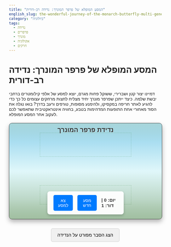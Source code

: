 ```yaml
---
title: "המסע המופלא של פרפר המונרך: נדידה רב-דורית"
english_slug: the-wonderful-journey-of-the-monarch-butterfly-multi-generational-migration
category: "ביולוגיה"
tags:
  - נדידה
  - פרפרים
  - מונרך
  - אקולוגיה
  - חרקים
---
```


# המסע המופלא של פרפר המונרך: נדידה רב-דורית

דמיינו יצור קטן ושברירי, ששוקל פחות מגרם, יוצא למסע של אלפי קילומטרים ברחבי יבשת שלמה. כיצד ייתכן שפרפר מונרך יחיד מצליח לחצות מרחקים עצומים כל כך כדי להגיע לאתר חריפה במקסיקו, ולהימנע מסופות, טורפים ורעב בדרך? בואו נגלה את הסוד מאחורי אחת התופעות המדהימות בטבע, בחוויה אינטראקטיבית שתאפשר לכם לעקוב אחר המסע המופלא.

<div id="app-container">
    <div id="map">
        <div id="mexico-winter-site" class="map-marker" title="אתר החריפה במקסיקו"></div>
        <div id="south-us-region" class="map-region" title="דרום ארה''ב"></div>
        <div id="north-us-canada-region" class="map-region" title="צפון ארה''ב וקנדה"></div>
        <!-- Butterfly groups will be added here dynamically -->
    </div>
    <div id="controls">
        <button id="play-pause-btn">צא למסע</button>
        <button id="reset-btn">מסע חדש</button>
        <span id="simulation-info">יום: 0 | דור: 1</span>
    </div>
    <div id="info-box" class="hidden">
        <h2>מידע על קבוצה</h2>
        <p><strong>דור:</strong> <span id="info-generation">-</span></p>
        <p><strong>מצב:</strong> <span id="info-stage">-</span></p>
        <p><strong>מיקום:</strong> <span id="info-location">-</span></p>
        <p><strong>גיל (ימים):</strong> <span id="info-age">-</span></p>
    </div>
     <div id="app-title-overlay">נדידת פרפר המונרך</div>
</div>

<style>
    @keyframes pulse {
        0% { transform: scale(1); }
        50% { transform: scale(1.1); }
        100% { transform: scale(1); }
    }

     @keyframes fadeOut {
         0% { opacity: 1; transform: scale(1); }
         100% { opacity: 0; transform: scale(0.5); }
     }

    #app-container {
        width: 100%;
        max-width: 850px; /* Slightly wider */
        margin: 20px auto;
        border: 1px solid #333; /* Stronger border */
        border-radius: 10px;
        position: relative;
        font-family: 'Arial', sans-serif; /* Use a common font */
        background: linear-gradient(to bottom, #87ceeb 0%, #e0f7fa 50%, #a3c1a3 100%); /* Sky to land gradient */
        overflow: hidden;
        aspect-ratio: 16 / 10; /* More landscape aspect ratio */
        box-shadow: 0 8px 16px rgba(0,0,0,0.3); /* More pronounced shadow */
    }

     #app-title-overlay {
         position: absolute;
         top: 10px;
         left: 50%;
         transform: translateX(-50%);
         z-index: 25; /* Above everything else */
         font-size: 1.5em;
         font-weight: bold;
         color: #333;
         text-shadow: 1px 1px 2px rgba(255,255,255,0.5);
     }

    #map {
        width: 100%;
        height: 100%;
        position: relative;
         /* Simple background to suggest geography */
         background:
            /* Canada */
            linear-gradient(to bottom, rgba(200, 220, 200, 0.5) 0%, rgba(200, 220, 200, 0.0) 20%) 0% 0% / 100% 100% no-repeat,
            /* Mexico/South */
            linear-gradient(to top, rgba(160, 190, 160, 0.5) 0%, rgba(160, 190, 160, 0.0) 20%) 0% 0% / 100% 100% no-repeat;
         /* Using gradients as overlay hints */
    }

    .map-marker {
        position: absolute;
        width: 15px;
        height: 15px;
        background-color: rgba(0, 100, 0, 0.8); /* Dark green */
        border: 2px solid #fff;
        border-radius: 50%;
        z-index: 5;
        transform: translate(-50%, -50%); /* Center marker on the exact point */
         box-shadow: 0 0 5px rgba(0,0,0,0.5);
    }

    #mexico-winter-site {
         /* Position manually based on params.regions.mexicoOverwintering */
         top: 85%;
         left: 50%;
         background-color: #006400; /* Darker green */
         width: 20px;
         height: 20px;
    }

    .map-region {
        position: absolute;
        border: 1px dashed rgba(0,0,0,0.3); /* Dashed border for regions */
        box-sizing: border-box; /* Include border in dimensions */
        pointer-events: none; /* Don't interfere with butterfly clicks */
         opacity: 0.5;
    }

    #south-us-region {
         top: 65%; left: 20%; width: 60%; height: 20%;
         border-color: rgba(0, 100, 0, 0.5);
    }

    #north-us-canada-region {
         top: 10%; left: 20%; width: 60%; height: 25%;
         border-color: rgba(0, 100, 0, 0.5);
    }


    .butterfly-group {
        position: absolute;
        width: 18px; /* Slightly larger */
        height: 18px;
        border-radius: 50%;
        background-color: #ff8c00; /* Orange */
        border: 2px solid rgba(255,255,255,0.8); /* White border */
        cursor: pointer;
        transition: top 0.8s linear, left 0.8s linear; /* Smoother, slightly slower movement */
        box-shadow: 0 0 8px rgba(255,140,0,0.6); /* Glowing effect */
        z-index: 10;
        display: flex; /* Use flex for centering */
        align-items: center;
        justify-content: center;
        color: #fff; /* Text color for generation number */
        font-size: 0.7em;
        font-weight: bold;
         user-select: none; /* Prevent text selection */
         animation: pulse 2s infinite ease-in-out; /* Subtle pulsing animation */
    }

     /* Specific states / types */
    .butterfly-group.super-gen {
        background-color: #8b0000; /* Dark Red */
        border-color: rgba(255,255,255,0.9);
        width: 24px; /* Larger */
        height: 24px;
        box-shadow: 0 0 12px rgba(139,0,0,0.8); /* Stronger glow */
         font-size: 0.9em;
         animation: pulse 1.5s infinite ease-in-out; /* Slightly faster pulse */
    }

    .butterfly-group.overwintering {
        background-color: #006400; /* Dark Green */
        border-color: rgba(255,255,255,0.9);
        box-shadow: 0 0 10px rgba(0,100,0,0.8);
        animation: none; /* Stop pulsing when still */
         opacity: 0.9; /* Slightly less prominent */
    }

    .butterfly-group.reproducing {
         animation: pulse 0.5s infinite alternate; /* Fast pulse when reproducing */
    }

     .butterfly-group.preparing-south {
          background-color: #ff4500; /* Orange-Red tint */
          animation: pulse 1s infinite ease-in-out;
     }

     .butterfly-group.dying {
         animation: fadeOut 1s forwards ease-out; /* Fade out animation */
         pointer-events: none; /* Cannot click dying groups */
     }


    #controls {
        position: absolute;
        bottom: 15px;
        left: 50%;
        transform: translateX(-50%); /* Center controls */
        background: rgba(255, 255, 255, 0.95); /* More opaque */
        padding: 12px 20px; /* More padding */
        border-radius: 8px;
        z-index: 20;
        display: flex;
        align-items: center;
        gap: 15px; /* More space between controls */
        box-shadow: 0 4px 8px rgba(0,0,0,0.2);
    }

     #controls button {
         background-color: #007bff; /* Blue button */
         color: white;
         border: none;
         border-radius: 5px;
         padding: 10px 15px;
         font-size: 1em;
         cursor: pointer;
         transition: background-color 0.3s ease;
     }

     #controls button:hover {
         background-color: #0056b3;
     }

     #controls button:active {
         background-color: #004085;
     }

    #simulation-info {
        font-weight: bold;
        color: #333;
        font-size: 1.1em;
    }

    #info-box {
        position: absolute;
        top: 15px;
        right: 15px;
        background: rgba(255, 255, 255, 0.95); /* More opaque */
        padding: 15px; /* More padding */
        border-radius: 8px;
        z-index: 20;
        border: 1px solid #555; /* Darker border */
        box-shadow: 0 4px 8px rgba(0,0,0,0.2);
         width: 200px; /* Fixed width */
         pointer-events: none; /* Do not block clicks on map below */
    }

    #info-box.hidden {
        display: none;
    }

    #info-box h2 {
        margin-top: 0;
        font-size: 1.2em;
        color: #0056b3;
        border-bottom: 1px solid #ccc;
        padding-bottom: 5px;
        margin-bottom: 10px;
    }

    #info-box p {
        margin: 8px 0; /* More spacing */
        font-size: 0.95em;
        line-height: 1.4;
    }

     #info-box strong {
         color: #555;
     }


    #toggle-explanation {
        display: block;
        margin: 30px auto 10px auto; /* More vertical margin */
        padding: 12px 20px;
        font-size: 1.1em;
        cursor: pointer;
         background-color: #f0f0f0;
         border: 1px solid #ccc;
         border-radius: 5px;
         transition: background-color 0.3s ease;
    }

     #toggle-explanation:hover {
         background-color: #e0e0e0;
     }


    #explanation {
        margin-top: 20px;
        border-top: 1px solid #eee; /* Lighter border */
        padding-top: 20px;
        line-height: 1.6; /* More comfortable reading */
        color: #333;
    }

    #explanation h2 {
        color: #0056b3;
        margin-bottom: 15px;
    }

     #explanation h3 {
         color: #007bff;
         margin-top: 20px;
         margin-bottom: 10px;
     }

     #explanation p {
         margin-bottom: 15px;
     }

     /* Style for highlighting key terms */
     #explanation strong {
         color: #555;
     }


</style>

<button id="toggle-explanation">הצג הסבר מפורט על הנדידה</button>

<div id="explanation" style="display: none;">
    <h2>המסע המופלא של פרפר המונרך: נדידה רב-דורית</h2>

    <p>פרפר המונרך (Danaus plexippus) הוא אחד החרקים המוכרים ביותר בצפון אמריקה, בעיקר בזכות צבעיו הכתומים והשחורים הבולטים, ונדידתו המדהימה שהיא אחת התופעות המרשימות בטבע.</p>

    <h3>היקף הנדידה</h3>
    <p>בכל סתיו, מיליוני פרפרי מונרך יוצאים למסע של אלפי קילומטרים מקנדה ומארצות הברית אל אתרי חריפה מוגנים ביערות עצי האויימל (Oyamel fir) בהרי מרכז מקסיקו. זהו אחד המסעות הארוכים ביותר המוכרים בעולם החרקים.</p>

    <h3>הסוד: זו אינה נדידה של פרט בודד הלוך ושוב</h3>
    <p>בניגוד לנדידות רבות אחרות בטבע (כמו אצל ציפורים), מסע הלוך ושוב של פרפר המונרך אורך שנה שלמה, אך אינו מבוצע על ידי פרט בודד. פרפר מונרך רגיל חי רק מספר שבועות.</p>

    <h3>הנדידה הרב-דורית צפונה (אביב-קיץ)</h3>
    <p>באביב, הפרפרים ששרדו את החורף במקסיקו (אותו "דור סופר" מיוחד) מתחילים את המסע צפונה. הם טסים מאות קילומטרים, בעיקר עד דרום ארצות הברית, שם הם מטילים את הביצים הראשונות של השנה על צמחי רכפתן (Milkweed), מזונם היחיד של הזחלים. לאחר ההטלה, פרפרים אלו (דור הסופר המקורי) מתים. מהביצים בוקע דור חדש (דור 1 של השנה), שגדל, הופך לפרפר, וממשיך את המסע צפונה מעט יותר. תהליך זה חוזר על עצמו 3-4 פעמים במהלך האביב והקיץ. כל דור חדש נולד מעט צפונה יותר מקודמו, ובכך האוכלוסייה מתפשטת בהדרגה צפונה, ומגיעה עד קנדה בסוף הקיץ.</p>

    <h3>'דור הסופר'</h3>
    <p>הפרפרים שנולדים בסוף הקיץ בצפון ארצות הברית ודרום קנדה הם דור מיוחד המכונה <strong>'דור הסופר'</strong>. פרפרים אלו שונים פיזיולוגית: הם אינם מתרבים מיד לאחר הבגרות, יש להם מאגרי שומן גדולים יותר, והם יכולים לחיות עד 9 חודשים (במקום שבועות בודדים). דור זה הוא שמבצע את המסע הארוך והרציף דרומה, לעיתים מעל 4,000 קילומטרים, אל אתרי החריפה במקסיקו. המסע מתבצע על ידי דור יחיד זה בלבד.</p>

    <h3>אתרי החריפה במקסיקו</h3>
    <p>המסע מסתיים ביערות הרריים במרכז מקסיקו, בגובה של כ-3,000 מטרים. מיליוני פרפרים מתקבצים על עצי האויימל, יוצרים אשכולות ענק על הענפים, ומבלים שם את חודשי החורף במצב של חוסר פעילות יחסית (דיאפאוזה). הטמפרטורה והלחות ביערות אלו אידיאליות להישרדותם במהלך החורף.</p>

    <h3>המסע חזרה צפונה (אביב)</h3>
    <p>באביב, כשהטמפרטורות עולות ואורך היום מתארך, 'דור הסופר' מתעורר, מתחיל את מסעו חזרה צפונה, ומחפש צמחי רכפתן. כשהוא מגיע לדרום ארצות הברית, הוא מטיל את ביציו (שהופכות לדור הראשון של השנה החדשה) ומת. דור זה ממשיך את הנדידה צפונה, וחוזר חלילה.</p>

    <h3>איומים ושימור</h3>
    <p>נדידת המונרך עומדת בפני איומים רבים, כולל: אובדן בתי גידול (בעיקר עקב שימוש בחומרי הדברה שקוטלים צמחי רכפתן בשטחים חקלאיים), כריתת יערות באתרי החריפה במקסיקו, שינויי אקלים והשפעתם על עיתוי הפריחה של צמחי רכפתן ותנאי החריפה, ושימוש נרחב בקוטלי חרקים. מאמצי שימור כוללים שיקום בתי גידול, נטיעת רכפתן ועצים באתרי החריפה, והעלאת מודעות ציבורית.</p>
</div>

<script>
    document.addEventListener('DOMContentLoaded', () => {
        const appContainer = document.getElementById('app-container');
        const mapDiv = document.getElementById('map');
        const playPauseBtn = document.getElementById('play-pause-btn');
        const resetBtn = document.getElementById('reset-btn');
        const simulationInfoSpan = document.getElementById('simulation-info');
        const infoBox = document.getElementById('info-box');
        const infoGenerationSpan = document.getElementById('info-generation');
        const infoStageSpan = document.getElementById('info-stage');
        const infoLocationSpan = document.getElementById('info-location');
         const infoAgeSpan = document.getElementById('info-age');
        const toggleExplanationBtn = document.getElementById('toggle-explanation');
        const explanationDiv = document.getElementById('explanation');

        let simulationState = {
            day: 0, // Day of the simulation start (represents day of the year)
            isPlaying: false,
            butterflyGroups: [],
            currentGenerationDisplay: 1,
            animationFrameId: null,
            speedMultiplier: 5, // Days per frame (lower = slower, higher = faster)
            lastUpdateTime: performance.now(),
            groupCounter: 0 // Unique ID counter for groups
        };

        // --- Map Coordinates Simulation Areas (Relative % of mapDiv) ---
        // These are rough conceptual areas for the simulation logic
        const regions = {
            southUS_northMexico: { topMin: 65, topMax: 85, leftMin: 20, leftMax: 80 },
            centralUS: { topMin: 35, topMax: 65, leftMin: 20, leftMax: 80 },
            northUS_southCanada: { topMin: 10, topMax: 35, leftMin: 20, leftMax: 80 },
            mexicoOverwintering: { top: 85, left: 50 } // Specific point
        };

        // --- Simulation Parameters (tuned for visual flow) ---
        const params = {
            gen1_start_day: 60, // Approx March 1st
            gen_lifespan_days: 35, // approx lifespan for normal generations (adjusted for visual flow)
            gen1_reproduce_latitude_top: 60, // Gen 1 reproduces when reaching this 'latitude' (lower top %)
            gen2_reproduce_latitude_top: 45,
            gen3_reproduce_latitude_top: 25,
             gen4_reproduce_latitude_top: 15, // Gen 4 reaches furthest north

            superGen_form_day_start: 225, // Approx August 15th
            superGen_form_day_end: 270, // Approx Sept 30th
            superGen_form_latitude_top: 30, // Approx north limit where super gen forms
            superGen_lifespan_days: 270, // approx 9 months from formation

            migration_north_speed_percent_per_day: 0.15, // % of map dimension per day
             migration_south_speed_percent_per_day: 0.3, // South migration is faster

            overwintering_arrival_day_min: 300, // Late Oct/Nov
            overwintering_departure_day_min: 60, // Early Spring (March) of next year
            superGen_return_reproduce_latitude_top: 65, // Super gen reproduces back in south US
             reproduction_duration_days: 5, // How long a group is in 'reproducing' state before death
        };

         // --- Helper to get regional state text ---
        function getRegionText(posTop, posLeft) {
             if (Math.sqrt(Math.pow(posTop - regions.mexicoOverwintering.top, 2) + Math.pow(posLeft - regions.mexicoOverwintering.left, 2)) < 5) {
                 return 'באתר החריפה במקסיקו';
             }
             if (posTop > regions.southUS_northMexico.topMin) return 'בדרום ארה"ב';
             if (posTop > regions.centralUS.topMin) return 'במרכז ארה"ב';
             if (posTop > regions.northUS_southCanada.topMin) return 'בצפון ארה"ב';
             return 'בקנדה'; // North of northUS_southCanada region
        }


        // --- Butterfly Group Class/Structure ---
        function createButterflyGroup(generation, type, startPos, dayBorn) {
            const groupDiv = document.createElement('div');
            groupDiv.classList.add('butterfly-group');
            groupDiv.dataset.id = simulationState.groupCounter++; // Assign unique ID
            groupDiv.dataset.generation = generation;
            groupDiv.dataset.type = type;
            groupDiv.dataset.dayBorn = dayBorn;
            groupDiv.dataset.state = 'moving_north'; // Initial state for spring groups
             groupDiv.textContent = generation; // Display generation number inside circle

            groupDiv.style.top = `${startPos.top}%`;
            groupDiv.style.left = `${startPos.left}%`;


            groupDiv.addEventListener('click', () => showInfoBox(groupDiv));
             groupDiv.addEventListener('mouseover', () => showInfoBox(groupDiv)); // Show on hover too
             groupDiv.addEventListener('mouseout', () => hideInfoBox()); // Hide on mouseout

            mapDiv.appendChild(groupDiv);

            return {
                id: parseInt(groupDiv.dataset.id, 10),
                element: groupDiv,
                generation: generation,
                type: type,
                pos: { top: startPos.top, left: startPos.left }, // current position {top: %, left: %}
                dayBorn: dayBorn, // Day the group was created or transitioned to super
                state: 'moving_north', // 'moving_north', 'reproducing', 'moving_south', 'overwintering', 'dead', 'preparing_south', 'dying'
                 reproductionStartDay: null, // To track reproduction state duration
                 overwinteringArrivalDay: null, // To track overwintering duration
                 deathDay: null, // To track when death animation should finish
            };
        }

        // --- Simulation Logic ---
        function initSimulation() {
            simulationState.day = params.gen1_start_day; // Start simulation in early spring
            simulationState.isPlaying = false;
            simulationState.butterflyGroups.forEach(group => group.element.remove());
            simulationState.butterflyGroups = [];
            simulationState.currentGenerationDisplay = 1;
            cancelAnimationFrame(simulationState.animationFrameId);
            hideInfoBox(); // Ensure info box is hidden
             simulationState.groupCounter = 0; // Reset ID counter

            // Start with Gen 1 in the south in Spring
            const startPos = {
                 top: (regions.southUS_northMexico.topMin + regions.southUS_northMexico.topMax) / 2 + (Math.random() - 0.5) * 10,
                 left: (regions.southUS_northMexico.leftMin + regions.southUS_northMexico.leftMax) / 2 + (Math.random() - 0.5) * 20
            };
            // In a full cycle, the 'super' gen from the *previous* year lays the eggs for Gen 1.
            // So, we represent the arrival of the super gen and their reproduction starting the new year.
             // Let's create a 'super' group that has just arrived from overwintering and is about to reproduce.
             const returningSuperGenPos = {
                  top: params.superGen_return_reproduce_latitude_top + (Math.random() - 0.5) * 5,
                  left: regions.southUS_northMexico.leftMin + (regions.southUS_northMexico.leftMax - regions.southUS_northMexico.leftMin) * Math.random()
             };
             const returningSuperGroup = createButterflyGroup(4, 'super', returningSuperGenPos, simulationState.day - 240); // Assume they formed ~240 days ago
             returningSuperGroup.state = 'reproducing'; // They arrive and start reproducing immediately
             returningSuperGroup.reproductionStartDay = simulationState.day;
             returningSuperGroup.element.textContent = 'ס'; // 'S' for Super
             returningSuperGroup.element.classList.add('super-gen'); // Visual style
             simulationState.butterflyGroups.push(returningSuperGroup);

             // And immediately spawn the first generation from this super group
             spawnNewGeneration(returningSuperGroup, simulationState.day, 1);


            updateSimulationInfo();
            drawButterflies();
        }

         function spawnNewGeneration(parentGroup, spawnDay, generationNumber) {
             const newGenPos = {
                 top: parentGroup.pos.top + (Math.random() - 0.5) * 5, // New gen appears around parent location
                 left: parentGroup.pos.left + (Math.random() - 0.5) * 10
             };
              // Ensure new group is within map bounds
             newGenPos.top = Math.max(5, Math.min(95, newGenPos.top));
             newGenPos.left = Math.max(5, Math.min(95, newGenPos.left));

             const newGroup = createButterflyGroup(generationNumber, 'normal', newGenPos, spawnDay);
             newGroup.element.textContent = generationNumber; // Display generation number
              // Temporarily pulse the parent element visually? CSS handles the 'reproducing' class animation
             simulationState.butterflyGroups.push(newGroup);
              console.log(`Day ${Math.floor(spawnDay)}: Gen ${parentGroup.generation} (${parentGroup.type}) reproduces. New Gen ${generationNumber} born at (${newGenPos.top.toFixed(1)}%, ${newGenPos.left.toFixed(1)}%)`);

         }


        function updateSimulation(currentTime) {
            if (!simulationState.isPlaying) {
                 simulationState.animationFrameId = requestAnimationFrame(updateSimulation); // Keep the loop running even when paused for interaction/info box
                return;
            }

            const deltaTime = (currentTime - simulationState.lastUpdateTime) / 1000; // Delta time in seconds
            simulationState.lastUpdateTime = currentTime;

            const daysToAdvance = deltaTime * simulationState.speedMultiplier; // How many simulation days pass

            // Avoid huge jumps if tab was inactive
            if (daysToAdvance > 5) { // If more than 5 days would pass
                //console.warn(`Large delta time detected (${deltaTime.toFixed(2)}s), capping days advanced.`);
                daysToAdvance = 0.5; // Cap the max days advanced per frame
            }


            simulationState.day += daysToAdvance;

             const day = simulationState.day; // Use the updated day


            // Cap simulation after a full cycle is observed
             if (simulationState.day > params.gen1_start_day + 365) { // Run for just over one full year cycle from start
                 simulationState.isPlaying = false;
                 playPauseBtn.textContent = 'מסע חדש';
                 console.log("Simulation cycle complete.");
                 // Allow interaction with final state before reset
             }


            const newButterflies = [];
            let activeGenDisplay = 0; // Used to determine the highest active generation for display

            simulationState.butterflyGroups = simulationState.butterflyGroups.filter(group => {
                const age = day - group.dayBorn;
                let isAlive = true;

                // Death Logic
                if (group.state === 'reproducing' && day - group.reproductionStartDay >= params.reproduction_duration_days) {
                    isAlive = false; // Normal gens and returning super gen die after reproducing
                     group.element.classList.add('dying'); // Add dying animation class
                     group.deathDay = day; // Mark death time for animation
                } else if (group.type === 'normal' && age > params.gen_lifespan_days * 1.2) { // Safety check for normal gen death
                     isAlive = false;
                      group.element.classList.add('dying');
                      group.deathDay = day;
                } else if (group.type === 'super' && group.state !== 'reproducing' && day >= params.superGen_form_day_start + params.superGen_lifespan_days) {
                     // Super gen dies after its long lifespan if it didn't reproduce (e.g., failed migration)
                     isAlive = false;
                     group.element.classList.add('dying');
                     group.deathDay = day;
                }

                // Remove group element after dying animation completes
                 if (group.state === 'dying' && day - group.deathDay >= 1.5) { // 1.5 seconds for animation + cleanup
                     group.element.remove();
                     return false; // Remove group from array
                 }
                 if (group.state === 'dying') return true; // Keep group during dying animation


                // Update state and position
                switch (group.state) {
                    case 'moving_north':
                        // Move north (decrease top %)
                        group.pos.top -= params.migration_north_speed_percent_per_day * daysToAdvance;
                        // Simulate some random spread left/right
                        group.pos.left += (Math.random() - 0.5) * params.migration_north_speed_percent_per_day * daysToAdvance * 0.5;

                         // Clamp position within map bounds (rough)
                        group.pos.top = Math.max(5, group.pos.top);
                        group.pos.left = Math.max(5, Math.min(95, group.pos.left));

                        // Check for reproduction point (reaching target latitude based on generation)
                         if (group.type === 'normal') {
                            let reproductionLatitude = -1; // No reproduction point met yet
                            if (group.generation === 1 && group.pos.top <= params.gen1_reproduce_latitude_top) reproductionLatitude = params.gen1_reproduce_latitude_top;
                            else if (group.generation === 2 && group.pos.top <= params.gen2_reproduce_latitude_top) reproductionLatitude = params.gen2_reproduce_latitude_top;
                            else if (group.generation === 3 && group.pos.top <= params.gen3_reproduce_latitude_top) reproductionLatitude = params.gen3_reproduce_latitude_top;
                            else if (group.generation === 4 && group.pos.top <= params.gen4_reproduce_latitude_top) reproductionLatitude = params.gen4_reproduce_latitude_top;

                            if (reproductionLatitude !== -1) { // If a reproduction latitude was met
                                group.state = 'reproducing';
                                group.reproductionStartDay = day;
                                 // Spawn the new generation when entering the reproducing state
                                 spawnNewGeneration(group, day, group.generation + 1);
                            }
                        }

                         // Check if normal generation group should transition to 'super'
                         // This happens only for groups born late in summer in the north
                         if (group.type === 'normal' && day >= params.superGen_form_day_start && day <= params.superGen_form_day_end && group.pos.top <= params.superGen_form_latitude_top) {
                              // This group becomes the super gen
                               group.type = 'super';
                               group.element.classList.add('super-gen');
                               group.element.textContent = 'ס'; // Visual marker for super gen
                               group.state = 'preparing_south'; // State before migration
                               group.dayBorn = day; // Reset age reference for supergen lifespan calculation
                               console.log(`Day ${Math.floor(day)}: Gen ${group.generation} transitioned to Super Gen.`);
                               // Do NOT spawn new generation here, this group's fate is migration south
                         }

                        // If super gen returning from Mexico, check for reproduction point
                         if (group.type === 'super' && group.state === 'moving_north' && day >= params.gen1_start_day + 365 && group.pos.top >= params.superGen_return_reproduce_latitude_top) { // Use >= for moving south to north check
                             group.state = 'reproducing'; // Super gen laying eggs in south US
                             group.reproductionStartDay = day;
                             // This is Gen 1 of the *new* year cycle
                             spawnNewGeneration(group, day, 1);
                             group.element.classList.add('reproducing'); // Add reproducing animation
                         }

                        break;

                    case 'reproducing':
                        // Stay put while reproducing (implicitly handled by age check for death)
                        // Visual pulse handled by CSS class
                        group.element.classList.add('reproducing');
                        break;

                    case 'preparing_south':
                         group.element.classList.add('preparing-south');
                        // Wait for migration trigger day
                        if (day >= params.superGen_migration_south_day_start) {
                             group.state = 'moving_south';
                             group.element.classList.remove('preparing-south');
                             console.log(`Day ${Math.floor(day)}: Super Gen starts moving south.`);
                        } else {
                            // Linger in the north for a bit before starting south, maybe drift slowly south
                             group.pos.top += params.migration_north_speed_percent_per_day * daysToAdvance * 0.1; // Slow drift south
                             group.pos.left += (Math.random() - 0.5) * params.migration_north_speed_percent_per_day * daysToAdvance * 0.05;
                             group.pos.top = Math.max(5, Math.min(regions.southUS_northMexico.topMax, group.pos.top)); // Clamp within reasonable bounds
                             group.pos.left = Math.max(5, Math.min(95, group.pos.left));
                        }
                        break;

                    case 'moving_south':
                        group.element.classList.remove('reproducing', 'overwintering', 'preparing-south'); // Clean up old states
                        // Move south towards Mexico
                        const mexicoTop = regions.mexicoOverwintering.top;
                        const mexicoLeft = regions.mexicoOverwintering.left;
                        const currentTop = group.pos.top;
                        const currentLeft = group.pos.left;

                        const dy = mexicoTop - currentTop;
                        const dx = mexicoLeft - currentLeft;
                        const distance = Math.sqrt(dy*dy + dx*dx);

                        const moveAmount = params.migration_south_speed_percent_per_day * daysToAdvance; // Use south speed

                        if (distance > moveAmount * 1.5) { // Move towards the target if not already very close
                             const angle = Math.atan2(dy, dx);
                             group.pos.top += moveAmount * Math.sin(angle);
                             group.pos.left += moveAmount * Math.cos(angle);
                              // Add slight random deviation for natural look
                             group.pos.top += (Math.random() - 0.5) * moveAmount * 0.2;
                             group.pos.left += (Math.random() - 0.5) * moveAmount * 0.2;

                             // Clamp position within map bounds
                             group.pos.top = Math.max(5, Math.min(95, group.pos.top));
                             group.pos.left = Math.max(5, Math.min(95, group.pos.left));

                        } else {
                            // If very close, move directly to the target point
                            group.pos.top = mexicoTop;
                            group.pos.left = mexicoLeft;
                        }


                        // Check for arrival at overwintering site
                        const arrivalThreshold = 2; // % distance threshold
                         const currentDistanceToMexico = Math.sqrt(
                             Math.pow(group.pos.top - regions.mexicoOverwintering.top, 2) +
                             Math.pow(group.pos.left - regions.mexicoOverwintering.left, 2)
                         );

                        if (currentDistanceToMexico < arrivalThreshold && day >= params.overwintering_arrival_day_min) {
                            group.state = 'overwintering';
                            group.pos.top = regions.mexicoOverwintering.top + (Math.random() - 0.5) * arrivalThreshold * 0.5; // Cluster slightly around the point
                            group.pos.left = regions.mexicoOverwintering.left + (Math.random() - 0.5) * arrivalThreshold * 0.5;
                            group.element.classList.add('overwintering');
                            group.overwinteringArrivalDay = day;
                             console.log(`Day ${Math.floor(day)}: Super Gen arrived at overwintering site.`);
                        }
                        break;

                    case 'overwintering':
                        // Stay put at the overwintering site, possibly cluster more
                        group.element.classList.add('overwintering');
                         // Slight random drift within the overwintering area
                         if (Math.random() < 0.1) { // Only drift occasionally
                             const driftAmount = 0.1;
                              group.pos.top += (Math.random() - 0.5) * driftAmount;
                              group.pos.left += (Math.random() - 0.5) * driftAmount;
                              // Clamp drift within a small radius around the center point
                              const maxDriftRadius = 1.5; // % radius
                              const currentDriftDistance = Math.sqrt(
                                  Math.pow(group.pos.top - regions.mexicoOverwintering.top, 2) +
                                  Math.pow(group.pos.left - regions.mexicoOverwintering.left, 2)
                              );
                              if (currentDriftDistance > maxDriftRadius) {
                                  const angleToCenter = Math.atan2(regions.mexicoOverwintering.top - group.pos.top, regions.mexicoOverwintering.left - group.pos.left);
                                  group.pos.top += (currentDriftDistance - maxDriftRadius) * Math.sin(angleToCenter);
                                  group.pos.left += (currentDriftDistance - maxDriftRadius) * Math.cos(angleToCenter);
                              }

                              // Re-apply style transitions for the drift movement
                             group.element.style.transition = 'top 0.2s linear, left 0.2s linear';
                         } else {
                              // Reset transition for non-drift frames
                             group.element.style.transition = 'top 0.8s linear, left 0.8s linear'; // Restore normal transition
                         }


                        // Wait for spring to start moving north
                         // Need to handle the year change - check day against 365 + departure day
                        if (day >= params.overwintering_arrival_day_min && day % 365 >= params.overwintering_departure_day_min && group.state === 'overwintering') { // Check based on the current year's day count
                             group.state = 'moving_north'; // Now moving north in the new year
                             group.element.classList.remove('overwintering');
                             group.element.classList.add('super-gen'); // Keep super gen style
                              console.log(`Day ${Math.floor(day)}: Super Gen starts moving north in spring.`);
                         }
                        break;
                    case 'dead': // State should ideally be removed by filter before this
                    case 'dying':
                        // Let the dying animation play out. The filter will remove it later.
                        break;
                }

                // Determine the highest *normal* active generation for display
                let maxNormalGen = 0;
                simulationState.butterflyGroups.forEach(g => {
                    if (g.type === 'normal' && g.state !== 'dead' && g.state !== 'dying' && g.generation > maxNormalGen) {
                        maxNormalGen = g.generation;
                    }
                });

                // Determine overall display generation
                let currentGenDisplay = '';
                const superGenExists = simulationState.butterflyGroups.some(g => g.type === 'super' && g.state !== 'dead' && g.state !== 'dying');

                if (superGenExists) {
                    const superGroup = simulationState.butterflyGroups.find(g => g.type === 'super' && g.state !== 'dead' && g.state !== 'dying');
                    if (superGroup) {
                        switch(superGroup.state) {
                             case 'preparing_south':
                             case 'moving_south':
                                 currentGenDisplay = 'סופר (דרום)';
                                 break;
                             case 'overwintering':
                                currentGenDisplay = 'סופר (חורף)';
                                 break;
                             case 'moving_north': // Returning super gen
                             case 'reproducing': // Returning super gen reproducing
                                currentGenDisplay = 'סופר (חוזר)';
                                 break;
                            default:
                                currentGenDisplay = 'סופר';
                        }
                    } else {
                         currentGenDisplay = 'סופר'; // Should not happen if superGenExists is true
                    }
                } else if (maxNormalGen > 0) {
                    currentGenDisplay = maxNormalGen;
                } else {
                    // If no super gen and no normal gens exist after a full cycle attempt
                    currentGenDisplay = 'הסתיים';
                }


                simulationState.currentGenerationDisplay = currentGenDisplay; // Update the state display value


                return true; // Keep group unless marked for removal
            });

            simulationState.butterflyGroups.push(...newButterflies); // Add new groups

            // If simulation ended and no groups are left, reset button text
             if (!simulationState.isPlaying && simulationState.butterflyGroups.length === 0) {
                 playPauseBtn.textContent = 'מסע חדש';
                 simulationInfoSpan.textContent = `יום: ${Math.floor(simulationState.day % 365)} (שנה ${Math.floor(simulationState.day / 365) + 1}) | דור: הסתיים`;
             }


            drawButterflies();
            updateSimulationInfo();

            // The loop always continues now, but simulation logic runs only if isPlaying is true
            simulationState.animationFrameId = requestAnimationFrame(updateSimulation);

        }

        function drawButterflies() {
            simulationState.butterflyGroups.forEach(group => {
                group.element.style.top = `${group.pos.top}%`;
                group.element.style.left = `${group.pos.left}%`;

                 // Ensure correct class for visualization
                 if (group.type === 'super') {
                     group.element.classList.add('super-gen');
                     group.element.textContent = 'ס';
                 } else {
                      group.element.classList.remove('super-gen');
                      group.element.textContent = group.generation;
                 }
                 if (group.state === 'overwintering') {
                     group.element.classList.add('overwintering');
                 } else {
                     group.element.classList.remove('overwintering');
                 }
                 if (group.state === 'reproducing') {
                      group.element.classList.add('reproducing');
                 } else {
                      group.element.classList.remove('reproducing');
                 }
                 if (group.state === 'preparing_south') {
                      group.element.classList.add('preparing-south');
                 } else {
                      group.element.classList.remove('preparing-south');
                 }
                 if (group.state === 'dying') {
                      group.element.classList.add('dying');
                 } else {
                      group.element.classList.remove('dying');
                 }

            });
        }

        function updateSimulationInfo() {
             const dayDisplay = Math.floor(simulationState.day % 365); // Display day within a year cycle
             const yearDisplay = Math.floor(simulationState.day / 365) + 1; // Display year number (starts from 1)
             const generationDisplay = simulationState.currentGenerationDisplay;

            simulationInfoSpan.textContent = `יום: ${dayDisplay} (שנה ${yearDisplay}) | דור: ${generationDisplay}`;
        }

        function showInfoBox(groupElement) {
            const id = parseInt(groupElement.dataset.id, 10);
            const group = simulationState.butterflyGroups.find(g => g.id === id);

            if (!group || group.state === 'dying') {
                 hideInfoBox(); // Hide if group is dying or not found
                return;
            }

            infoGenerationSpan.textContent = group.generation + (group.type === 'super' ? ' (סופר)' : '');
            let stageText = '';
            switch (group.state) {
                case 'moving_north': stageText = 'נודד צפונה'; break;
                case 'reproducing': stageText = 'מתרבה'; break;
                case 'moving_south': stageText = 'נודד דרומה'; break;
                case 'overwintering': stageText = 'בחריפה במקסיקו'; break;
                case 'preparing_south': stageText = 'מתכונן לנדידת סתיו'; break;
                case 'dead': stageText = 'סיים את חייו'; break;
                case 'dying': stageText = 'גווע'; break; // Should hide before this state usually
                default: stageText = group.state;
            }
            infoStageSpan.textContent = stageText;
            // Use helper function for a more descriptive location
            infoLocationSpan.textContent = getRegionText(group.pos.top, group.pos.left); //`למעלה: ${group.pos.top.toFixed(1)}%, שמאל: ${group.pos.left.toFixed(1)}%`;
            infoAgeSpan.textContent = Math.floor(simulationState.day - group.dayBorn);

            infoBox.classList.remove('hidden');
        }

        function hideInfoBox() {
             infoBox.classList.add('hidden');
        }

        // --- Event Listeners ---
        playPauseBtn.addEventListener('click', () => {
             // If simulation is already finished, clicking starts a new one
             if (!simulationState.isPlaying && simulationState.butterflyGroups.length === 0 && simulationState.day >= params.gen1_start_day + 365) {
                 initSimulation();
                 simulationState.isPlaying = true;
                 playPauseBtn.textContent = 'השהה';
                 simulationState.lastUpdateTime = performance.now(); // Reset timer for smooth start
                 updateSimulation();
             } else {
                simulationState.isPlaying = !simulationState.isPlaying;
                playPauseBtn.textContent = simulationState.isPlaying ? 'השהה' : 'צא למסע';
                simulationState.lastUpdateTime = performance.now(); // Reset timer on pause/play for smooth timing
                 if (simulationState.isPlaying) {
                      updateSimulation(); // Ensure loop is running
                 }
             }
        });

        resetBtn.addEventListener('click', () => {
            initSimulation();
            playPauseBtn.textContent = 'צא למסע'; // Reset button text
             hideInfoBox();
        });

        toggleExplanationBtn.addEventListener('click', () => {
            const isHidden = explanationDiv.style.display === 'none';
            explanationDiv.style.display = isHidden ? 'block' : 'none';
            toggleExplanationBtn.textContent = isHidden ? 'הסתר הסבר מפורט על הנדידה' : 'הצג הסבר מפורט על הנדידה';
        });

         // Hide info box on click outside (excluding control buttons)
         document.addEventListener('click', (event) => {
             let targetElement = event.target;
             let isClickInsideInfoBox = false;
             let isClickOnButterfly = false;
             let isClickOnControls = false; // Check if click is on controls

             while (targetElement) {
                 if (targetElement === infoBox) {
                     isClickInsideInfoBox = true;
                     break;
                 }
                  if (targetElement.classList && targetElement.classList.contains('butterfly-group')) {
                      isClickOnButterfly = true;
                      break;
                  }
                 if (targetElement === controls) { // Check against controls container
                     isClickOnControls = true;
                     break;
                 }
                 targetElement = targetElement.parentElement;
             }

             if (!infoBox.classList.contains('hidden') && !isClickInsideInfoBox && !isClickOnButterfly && !isClickOnControls) {
                 hideInfoBox();
             }
         });


        // --- Initialize ---
        initSimulation(); // Set up the initial state
        simulationState.lastUpdateTime = performance.now(); // Initialize last update time
        updateSimulation(performance.now()); // Start the animation loop (initially paused)
    });
</script>
```